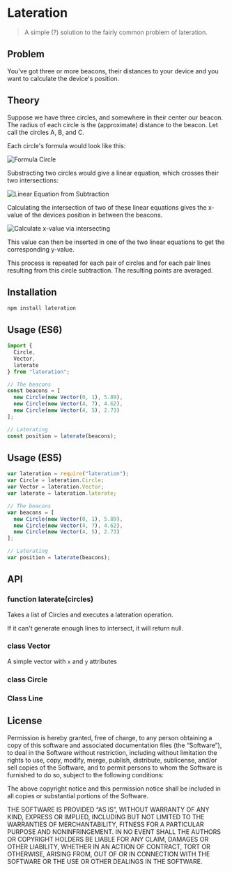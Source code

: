 # Lateration

> A simple (?) solution to the fairly common problem of lateration.

## Problem

You've got three or more beacons, their distances to your device and you want to calculate the device's position.

## Theory

Suppose we have three circles, and somewhere in their center our beacon.
The radius of each circle is the (approximate) distance to the beacon. Let call the circles A, B, and C.

Each circle's formula would look like this:

![Formula Circle](https://github.com/philplckthun/lateration/raw/master/img/circle.png)

Substracting two circles would give a linear equation, which crosses their two intersections:

![Linear Equation from Subtraction](https://github.com/philplckthun/lateration/raw/master/img/linearfunction.png)

Calculating the intersection of two of these linear equations gives the x-value of the devices position in between the beacons.

![Calculate x-value via intersecting](https://github.com/philplckthun/lateration/raw/master/img/calculateX.png)

This value can then be inserted in one of the two linear equations to get the corresponding y-value.

This process is repeated for each pair of circles and for each pair lines resulting from this circle subtraction.
The resulting points are averaged.

## Installation

```
npm install lateration
```

## Usage (ES6)

```javascript
import {
  Circle,
  Vector,
  laterate
} from "lateration";

// The beacons
const beacons = [
  new Circle(new Vector(0, 1), 5.89),
  new Circle(new Vector(4, 7), 4.62),
  new Circle(new Vector(4, 5), 2.73)
];

// Laterating
const position = laterate(beacons);
```

## Usage (ES5)

```javascript
var lateration = require("lateration");
var Circle = lateration.Circle;
var Vector = lateration.Vector;
var laterate = lateration.laterate;

// The beacons
var beacons = [
  new Circle(new Vector(0, 1), 5.89),
  new Circle(new Vector(4, 7), 4.62),
  new Circle(new Vector(4, 5), 2.73)
];

// Laterating
var position = laterate(beacons);
```

## API

### function laterate(circles)

Takes a list of Circles and executes a lateration operation.

If it can't generate enough lines to intersect, it will return null.

### class Vector

A simple vector with `x` and `y` attributes

### class Circle

### Class Line

## License

Permission is hereby granted, free of charge, to any person obtaining a copy of this software and associated documentation files (the “Software”), to deal in the Software without restriction, including without limitation the rights to use, copy, modify, merge, publish, distribute, sublicense, and/or sell copies of the Software, and to permit persons to whom the Software is furnished to do so, subject to the following conditions:

The above copyright notice and this permission notice shall be included in all copies or substantial portions of the Software.

THE SOFTWARE IS PROVIDED “AS IS”, WITHOUT WARRANTY OF ANY KIND, EXPRESS OR IMPLIED, INCLUDING BUT NOT LIMITED TO THE WARRANTIES OF MERCHANTABILITY, FITNESS FOR A PARTICULAR PURPOSE AND NONINFRINGEMENT. IN NO EVENT SHALL THE AUTHORS OR COPYRIGHT HOLDERS BE LIABLE FOR ANY CLAIM, DAMAGES OR OTHER LIABILITY, WHETHER IN AN ACTION OF CONTRACT, TORT OR OTHERWISE, ARISING FROM, OUT OF OR IN CONNECTION WITH THE SOFTWARE OR THE USE OR OTHER DEALINGS IN THE SOFTWARE.
